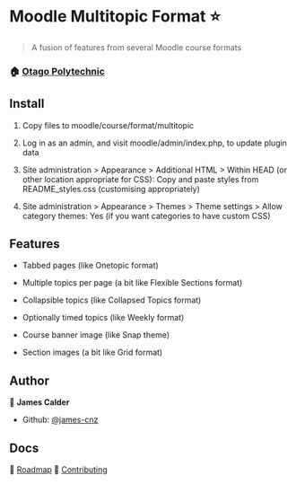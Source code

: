 # Moodle Multitopic Format ⭐

> A fusion of features from several Moodle course formats

### 🏠 [Otago Polytechnic](https://op.ac.nz)

## Install

1. Copy files to moodle/course/format/multitopic

2. Log in as an admin, and visit moodle/admin/index.php, to update plugin data

3. Site administration > Appearance > Additional HTML > Within HEAD (or other location appropriate for CSS): Copy and paste styles from README_styles.css (customising appropriately)

4. Site administration > Appearance > Themes > Theme settings > Allow category themes: Yes (if you want categories to have custom CSS)

## Features

* Tabbed pages (like Onetopic format)

* Multiple topics per page (a bit like Flexible Sections format)

* Collapsible topics (like Collapsed Topics format)

* Optionally timed topics (like Weekly format)

* Course banner image (like Snap theme)

* Section images (a bit like Grid format)

## Author

👤 **James Calder**

* Github: [@james-cnz](https://github.com/james-cnz)

## Docs

🚀 [Roadmap](docs/roadmap.md)
📄 [Contributing](docs/contributing.md)
